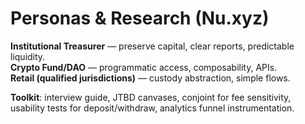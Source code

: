 
# Personas & Research (Nu.xyz)

**Institutional Treasurer** — preserve capital, clear reports, predictable liquidity.  
**Crypto Fund/DAO** — programmatic access, composability, APIs.  
**Retail (qualified jurisdictions)** — custody abstraction, simple flows.

**Toolkit**: interview guide, JTBD canvases, conjoint for fee sensitivity, usability tests for deposit/withdraw, analytics funnel instrumentation.
